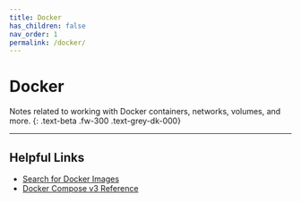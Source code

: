 ```yaml
---
title: Docker
has_children: false
nav_order: 1
permalink: /docker/
---
```


# Docker

Notes related to working with Docker containers, networks, volumes, and more.
{: .text-beta .fw-300 .text-grey-dk-000}

---

## Helpful Links

- [Search for Docker Images](https://hub.docker.com/search?q=&type=image)
- [Docker Compose v3 Reference](https://docs.docker.com/compose/compose-file/compose-file-v3/)

